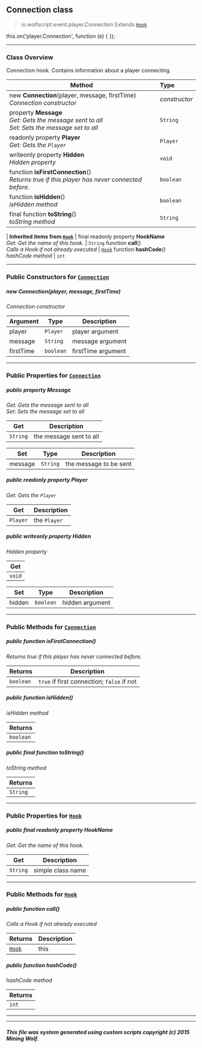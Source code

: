 ## Connection __class__

>io.wolfscript.event.player.Connection
>Extends [`Hook`](../../hook/Hook.md)

this.on('player.Connection', function (e) { });

---

### Class Overview

Connection hook. Contains information about a player connecting.

Method | Type   
--- | :--- 
new __Connection__(player, message, firstTime) <br> _Connection constructor_ | _constructor_
  property __Message__ <br> _Get: Gets the message sent to all<br>Set: Sets the message set to all_ | `String`
 readonly property __Player__ <br> _Get: Gets the `Player`_ | `Player`
 writeonly property __Hidden__ <br> _Hidden property_ | `void`
 function __isFirstConnection__() <br> _Returns true if this player has never connected before._ | `boolean`
 function __isHidden__() <br> _isHidden method_ | `boolean`
final function __toString__() <br> _toString method_ | `String`
 |
__Inherited items from [`Hook`](../../hook/Hook.md)__ |
final readonly property __HookName__ <br> _Get: Get the name of this hook._ | `String`
 function __call__() <br> _Calls a Hook if not already executed_ | [`Hook`](../../hook/Hook.md)
 function __hashCode__() <br> _hashCode method_ | `int`





---

### Public Constructors for [`Connection`](Connection.md)

##### <a id='connection'></a>new __Connection__(player, message, firstTime) 

_Connection constructor_

Argument | Type | Description  
--- | --- | --- 
player | `Player` | player argument
message | `String` | message argument
firstTime | `boolean` | firstTime argument

---

### Public Properties for [`Connection`](Connection.md)

##### <a id='message'></a>public   property __Message__

_Get: Gets the message sent to all<br>Set: Sets the message set to all_

Get | Description
--- | --- 
`String` | the message sent to all

Set | Type | Description  
--- | --- | --- 
message | `String` | the message to be sent


##### <a id='player'></a>public  readonly property __Player__

_Get: Gets the `Player`_

Get | Description
--- | --- 
`Player` | the `Player`



##### <a id='hidden'></a>public  writeonly property __Hidden__

_Hidden property_

Get | 
--- | 
`void` |

Set | Type | Description  
--- | --- | --- 
hidden | `boolean` | hidden argument


---

### Public Methods for [`Connection`](Connection.md)

##### <a id='isfirstconnection'></a>public  function __isFirstConnection__()

_Returns true if this player has never connected before._

Returns | Description
--- | --- 
`boolean` | `true` if first connection; `false` if not


##### <a id='ishidden'></a>public  function __isHidden__()

_isHidden method_

Returns | 
--- | 
`boolean` |


##### <a id='tostring'></a>public final function __toString__()

_toString method_

Returns | 
--- | 
`String` |


---

### Public Properties for [`Hook`](../../hook/Hook.md)

##### <a id='hookname'></a>public final readonly property __HookName__

_Get: Get the name of this hook._

Get | Description
--- | --- 
`String` | simple class name



---

### Public Methods for [`Hook`](../../hook/Hook.md)

##### <a id='call'></a>public  function __call__()

_Calls a Hook if not already executed_

Returns | Description
--- | --- 
[`Hook`](../../hook/Hook.md) | this


##### <a id='hashcode'></a>public  function __hashCode__()

_hashCode method_

Returns | 
--- | 
`int` |


---


---


##### This file was system generated using custom scripts copyright (c) 2015 Mining Wolf.
	

